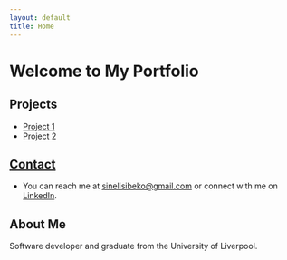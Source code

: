```yaml
---
layout: default
title: Home
---
```


# Welcome to My Portfolio

## Projects

- [Project 1](project1.md)
- [Project 2](project2.md)

## [Contact](contact.md)

- You can reach me at sinelisibeko@gmail.com or connect with me on [LinkedIn]([www.linkedin.com/in/sinelisiwe-sibeko-758201272]).

## About Me

Software developer and graduate from the University of Liverpool.

